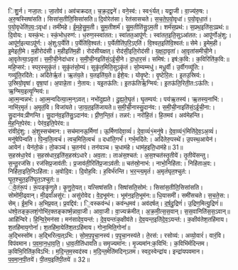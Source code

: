 

  
िशु॒र्न। नजा॒त:। जा॒तोव॑। अव॑चक्रदत्। च॒क्र॒द॒द्वने॑। वने॒स्व॑:। स्व१॒॑र्यत्। यद्वा॒जी। वा॒ज्य॑रु॒ष:। अ॒रु॒षस्सिषा॑सति। सिसा॑स॒तीति॒सिसा॑सति॥ दि॒वोरेत॑सा। रेत॑सासचते। स॒च॒ते॒प॒यो॒वृधा॑। प॒यो॒वृधा॒तं। प॒यो॒वृधेति॑प॒य॒:ऽवृधा॑। तमी॑महे। ई॒म॒हे॒सु॒म॒ती। सु॒म॒तीशर्म॑। सु॒म॒तीति॑सु॒ऽम॒ती। शर्म॑स॒प्रथ॑:। स॒प्रथ॒इति॑स॒ऽप्रथ॑:॥  
दि॒वोय:। यस्कं॒भ:। स्कं॒भोध॒रुण॑:। ध॒रुण॒स्स्वा॑तत:। स्वा॑तत॒आपू॑र्ण:। स्वा॑तत॒इति॒सुऽआ॑तत:। आपू॑र्णोअं॒शु:। आपू॑र्ण॒इत्याऽपू॑र्ण:। अं॒शु:प॒र्येति॑। प॒र्येति॑वि॒श्वत॑:। प॒र्येतीति॑प॒रि॒ऽएति॑। वि॒श्वत॒इति॑वि॒श्वत॑:॥ सेमे। इ॒मेम॒ही। इ॒मेइती॒मे। म॒हीरोद॑सी। म॒हीइति॑म॒ही। रोद॑सीयक्षत्। रोद॑सी॒इति॒रोद॑सी। य॒क्ष॒दा॒वृता॑। आ॒वृता॑समीची॒ने। आ॒वृतेत्या॒ऽवृता॑। स॒मी॒ची॒नेदा॑धार। स॒मी॒ची॒नइति॑सं॒ऽई॒ची॒ने। दा॒धा॒र॒सं। समिष॑:। इष॑:क॒वि:। क॒विरिति॑क॒वि:॥  
महि॒प्सर॑:। स्पर॒स्सुकृ॑तं। सुकृ॑तंसो॒म्यं। सुकृ॑त॒मिति॒सुऽकृ॑तं। सो॒म्यम्मधु॑। मधू॒र्वी। उ॒र्वीगव्यू॑ति:। गव्यू॑ति॒रदि॑ते:। अदि॑तेर्ऋ॒तं। ऋ॒तंय॒ते। य॒तइति॑य॒ते॥ ईशे॒य:। योवृ॒ष्टे:। वृ॒ष्टेरि॒त:। इ॒तउ॒स्रिय॑:। उ॒स्रियो॒वृषा॑। वृषा॒पां। अ॒पान्ने॒ता। ने॒ताय:। यइ॒तऊ॑ति:। इ॒तऊ॑तिर्ऋ॒ग्मिय॑:। इ॒तऊ॑ति॒रिती॒त:ऽऊ॑ति:। ऋ॒ग्मिय॒इत्यृ॒ग्मिय॑:॥  
आ॒त्म॒न्वन्नभ॑:। आ॒त्म॒न्वदित्या॒त्म॒न्ऽवत्। नभो॑दुह्यते। दु॒ह्य॒ते॒घृ॒तं। घृ॒तम्पय॑:। पय॑ऋ॒तस्य॑। ऋ॒तस्य॒नाभि॑:। नाभि॑र॒मृतं॑। अ॒मृतं॒वि। विजा॑यते। जा॒य॒त॒इति॑जायते॥ स॒मी॒ची॒नास्सु॒दान॑व:। स॒मी॒ची॒नाइति॑सं॒ऽई॒ची॒ना:। सु॒दान॑व:प्रीणन्ति। सु॒दान॑व॒इति॑सु॒ऽदान॑व:। प्री॒ण॒न्ति॒तं। तन्नर॑:। नरो॑हि॒तं। हि॒तमव॑। अव॑मेहन्ति। मे॒ह॒न्ति॒पेर॑व:। पेर॑व॒इति॒पेर॑व:॥  
रा॑वीदं॒शु:। अं॒शुस्सच॑मान:। सच॑मानऊ॒र्मिणा॑। ऊ॒र्मिणा॑देवा॒व्यं॑। दे॒वा॒व्यं॑१॒॑मनु॑षे। दे॒वा॒व्यं१॒॑मिति॑दे॒व॒ऽअ॒व्यं॑। मनु॑षेपिन्वति। पि॒न्व॒ति॒त्वचं॑। त्वच॒मिति॒त्वचं॑ ॥ दधा॑ति॒गर्भं॑। गर्भ॒मदि॑ते:। अदि॑तेरु॒पस्थे॑। उ॒पस्थ॒आयेन॑। आयेन॑। येन॑तो॒कं। तो॒कञ्च॑। च॒तन॑यं। तन॑यञ्च। च॒धाम॑हे। धाम॑ह॒इति॒धाम॑हे॥ 31॥  
स॒हस्र॑धा॒रेव॑। स॒हस्र॑धार॒इति॑स॒हस्र॑ऽधारे। अव॒ता:। ताअ॑स॒श्चत॑:। अ॒स॒श्चत॑स्तृ॒तीये॑। तृ॒तीये॑सन्तु। स॒न्तु॒रज॑सि। रज॑सिप्र॒जाव॑ती:। प्र॒जाव॑ती॒रिति॑प्र॒जाऽव॑ती:॥ चत॑स्रो॒नाभ॑:। नाभो॒निहि॑ता:। निहि॑ताअ॒व:। निहि॑ता॒इति॒निऽहि॑ता:। अ॒वोदि॒व:। दि॒वोह॒वि:। ह॒विर्भ॑रन्ति। भ॒र॒न्त्य॒मृतं॑। अ॒मृतं॑घृत॒श्चुत॑:। घृ॒त॒श्चुत॒इति॑घृ॒त॒ऽश्चुत॑:॥  
्वे॒तंरू॒पं। रू॒पङ्कृ॑णुते। कृ॒णु॒ते॒यत्। यत्सिषा॑सति। सिषा॑सति॒सोम॑:। सिसा॑स॒तीति॒सिसा॑सति। सोमो॑मी॒ढ्वान्। मी॒ढ्वाँअसु॑र:। असु॑रोवेद। वे॒द॒भूम॑न:। भूम॑न॒इति॒भूम॑न:॥ धि॒यासमी॑। समी॑सचते। स॒च॒ते॒स:। सेम्। ई॒म॒भि। अ॒भिप्र॒वत्। प्र॒वद्दिव॑:। ि॒वस्कव॑न्धं। कव॑न्ध॒मव॑। अव॑दर्षत्। द॒र्ष॒दु॒द्रिणं॑। उ॒द्रिण॒मित्यु॒द्रिणं॑॥  
ध॑श्वे॒तङ्क॒लशं॒गोभि॑र॒क्तङ्कार्ष्म॒न्नावा॒जी। आवा॒जी। वा॒ज्यक्र॑मीत्। अ॒क्र॒मी॒त्स॒स॒वान्। स॒स॒वानिति॑स॒स॒ऽवान्॥ आहि॑न्विरे। हि॒न्वि॒रे॒मन॑सा। मन॑सादेव॒यन्त॑:। दे॒व॒यन्तः॑क॒क्षीव॑ते। दे॒व॒यन्त॒इति॑दे॒व॒ऽयन्त॑:। क॒क्षीव॑तेश॒तहि॑माय। श॒तहि॑माय॒गोनां॑। श॒तहि॑मा॒येति॑श॒तऽहि॑माय। गोना॒मिति॒गोनां॑॥  
अ॒द्भिस्सो॑म। अ॒द्भिरित्य॒त्ऽभि:। सो॒म॒प॒पृ॒चा॒नस्य॑। प॒पृ॒चा॒नस्य॑ते। ते॒रस॑:। रसोव्य॑:। अव्यो॒वारं॑। वारं॒वि। विप॑वमान। प॒व॒मा॒न॒धा॒व॒ति॒। धा॒व॒तीति॑धावति॥ समृ॒ज्यमा॑न:। मृ॒ज्यमा॑न:क॒विभि॑:। क॒विभि॑र्मदिन्तम। क॒विभि॒रिति॑क॒विऽभि॑:। म॒दि॒न्त॒म॒स्वद॑स्व। म॒दि॒न्त॒मेति॑मदिन्ऽतम। स्वद॒स्वेन्द्रा॑य। इन्द्रा॑यपवमान। प॒व॒मा॒न॒पी॒तये॑। पी॒तय॒इति॑पी॒तये॑ ॥ 32॥  

